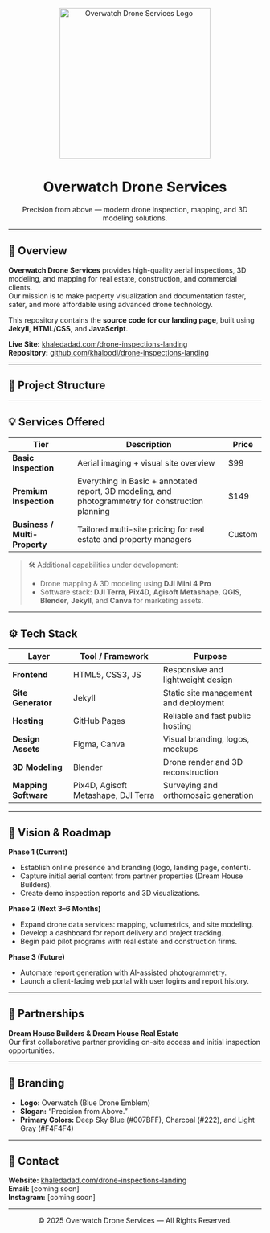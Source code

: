 <p align="center">
  <img src="assets/images/overwatch_logo.jpg" alt="Overwatch Drone Services Logo" width="300"/>
</p>

<h1 align="center">Overwatch Drone Services</h1>
<p align="center">
  Precision from above — modern drone inspection, mapping, and 3D modeling solutions.
</p>

---

## 🚀 Overview

**Overwatch Drone Services** provides high-quality aerial inspections, 3D modeling, and mapping for real estate, construction, and commercial clients.  
Our mission is to make property visualization and documentation faster, safer, and more affordable using advanced drone technology.

This repository contains the **source code for our landing page**, built using **Jekyll**, **HTML/CSS**, and **JavaScript**.

**Live Site:** [khaledadad.com/drone-inspections-landing](https://www.khaledadad.com/drone-inspections-landing/)  
**Repository:** [github.com/khaloodi/drone-inspections-landing](https://github.com/khaloodi/drone-inspections-landing)

---

## 🧱 Project Structure


---

## 💡 Services Offered

| Tier | Description | Price |
|------|--------------|-------|
| **Basic Inspection** | Aerial imaging + visual site overview | $99 |
| **Premium Inspection** | Everything in Basic + annotated report, 3D modeling, and photogrammetry for construction planning | $149 |
| **Business / Multi-Property** | Tailored multi-site pricing for real estate and property managers | Custom |

> 🛠️ Additional capabilities under development:  
> - Drone mapping & 3D modeling using **DJI Mini 4 Pro**  
> - Software stack: **DJI Terra**, **Pix4D**, **Agisoft Metashape**, **QGIS**, **Blender**, **Jekyll**, and **Canva** for marketing assets.

---

## ⚙️ Tech Stack

| Layer | Tool / Framework | Purpose |
|-------|-------------------|----------|
| **Frontend** | HTML5, CSS3, JS | Responsive and lightweight design |
| **Site Generator** | Jekyll | Static site management and deployment |
| **Hosting** | GitHub Pages | Reliable and fast public hosting |
| **Design Assets** | Figma, Canva | Visual branding, logos, mockups |
| **3D Modeling** | Blender | Drone render and 3D reconstruction |
| **Mapping Software** | Pix4D, Agisoft Metashape, DJI Terra | Surveying and orthomosaic generation |

---

## 🧭 Vision & Roadmap

**Phase 1 (Current)**  
- Establish online presence and branding (logo, landing page, content).  
- Capture initial aerial content from partner properties (Dream House Builders).  
- Create demo inspection reports and 3D visualizations.

**Phase 2 (Next 3–6 Months)**  
- Expand drone data services: mapping, volumetrics, and site modeling.  
- Develop a dashboard for report delivery and project tracking.  
- Begin paid pilot programs with real estate and construction firms.

**Phase 3 (Future)**  
- Automate report generation with AI-assisted photogrammetry.  
- Launch a client-facing web portal with user logins and report history.

---

## 🤝 Partnerships

**Dream House Builders & Dream House Real Estate**  
Our first collaborative partner providing on-site access and initial inspection opportunities.

---

## 📸 Branding

- **Logo:** Overwatch (Blue Drone Emblem)  
- **Slogan:** “Precision from Above.”  
- **Primary Colors:** Deep Sky Blue (#007BFF), Charcoal (#222), and Light Gray (#F4F4F4)

---

## 💬 Contact

**Website:** [khaledadad.com/drone-inspections-landing](https://www.khaledadad.com/drone-inspections-landing/)  
**Email:** [coming soon]  
**Instagram:** [coming soon]  

---

<p align="center">© 2025 Overwatch Drone Services — All Rights Reserved.</p>
